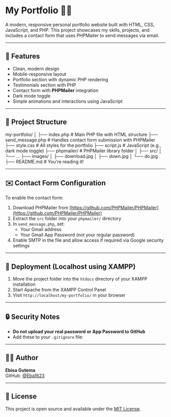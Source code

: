 # My Portfolio 👨‍💻

A modern, responsive personal portfolio website built with HTML, CSS, JavaScript, and PHP. This project showcases my skills, projects, and includes a contact form that uses PHPMailer to send messages via email.

---

## 🌟 Features

- Clean, modern design  
- Mobile-responsive layout  
- Portfolio section with dynamic PHP rendering  
- Testimonials section with PHP  
- Contact form with **PHPMailer** integration  
- Dark mode toggle  
- Simple animations and interactions using JavaScript  

---

## 📂 Project Structure

my-portfolio/ │ ├── index.php # Main PHP file with HTML structure
                ├── send_message.php # Handles contact form submission with PHPMailer 
                ├── style.css # All styles for the portfolio 
                ├── script.js # JavaScript (e.g., dark mode toggle) 
                ├── phpmailer/ # PHPMailer library folder │ 
                ├── src/ 
                │ └── ... 
                ├── images/ │ 
                ├── download.jpg │ 
                ├── down.jpg │ └── do.jpg 
                ├── README.md # You're reading it!

---

## ✉️ Contact Form Configuration

To enable the contact form:

1. Download PHPMailer from [https://github.com/PHPMailer/PHPMailer](https://github.com/PHPMailer/PHPMailer)  
2. Extract the `src` folder into your `phpmailer/` directory  
3. In `send_message.php`, set:
   - Your Gmail address
   - Your Gmail App Password (not your regular password)
4. Enable SMTP in the file and allow access if required via Google security settings

---

## 🚀 Deployment (Localhost using XAMPP)

1. Move the project folder into the `htdocs` directory of your XAMPP installation  
2. Start Apache from the XAMPP Control Panel  
3. Visit `http://localhost/my-portfolio/` in your browser  

---

## 🔒 Security Notes

- **Do not upload your real password or App Password to GitHub**  
- Add these to your `.gitignore` file:


---

## 🧑‍💻 Author

**Ebisa Gutema**  
GitHub: [@Eba1623](https://github.com/Eba1623)

---

## 📄 License

This project is open source and available under the [MIT License](https://opensource.org/licenses/MIT).
